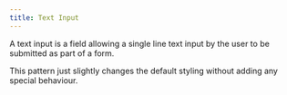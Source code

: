```yaml
---
title: Text Input
---
```

A text input is a field allowing a single line text input by the user to be submitted as part of a form.

This pattern just slightly changes the default styling without adding any special behaviour.
